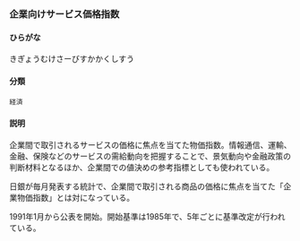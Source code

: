 <div style="display:none;">

## [あ行](securities-terms?id=あ行)
## [か行](securities-terms?id=か行)

</div>

### 企業向けサービス価格指数

#### ひらがな

きぎょうむけさーびすかかくしすう

#### 分類

`経済`

#### 説明

企業間で取引されるサービスの価格に焦点を当てた物価指数。情報通信、運輸、金融、保険などのサービスの需給動向を把握することで、景気動向や金融政策の判断材料となるほか、企業間での値決めの参考指標としても使われている。
 
日銀が毎月発表する統計で、企業間で取引される商品の価格に焦点を当てた「企業物価指数」とは対になっている。
 
1991年1月から公表を開始。開始基準は1985年で、5年ごとに基準改定が行われている。

<div style="display:none;">

## [さ行](securities-terms?id=さ行)
## [た行](securities-terms?id=た行)
## [な行](securities-terms?id=な行)
## [は行](securities-terms?id=は行)
## [ま行](securities-terms?id=ま行)
## [や行](securities-terms?id=や行)
## [ら行](securities-terms?id=ら行)
## [わ行](securities-terms?id=わ行)
## [英数字・記号](securities-terms?id=英数字・記号)

</div>

